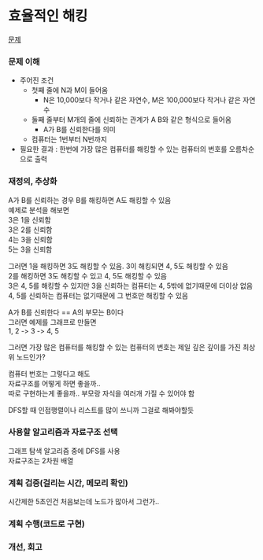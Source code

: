 # 효율적인 해킹
[문제](https://www.acmicpc.net/problem/1325)

### 문제 이해
- 주어진 조건  
  - 첫째 줄에 N과 M이 들어옴  
    - N은 10,000보다 작거나 같은 자연수, M은 100,000보다 작거나 같은 자연수  
  - 둘째 줄부터 M개의 줄에 신뢰하는 관계가 A B와 같은 형식으로 들어옴  
    - A가 B를 신뢰한다를 의미  
  - 컴퓨터는 1번부터 N번까지
- 필요한 결과 : 한번에 가장 많은 컴퓨터를 해킹할 수 있는 컴퓨터의 번호를 오름차순으로 출력

### 재정의, 추상화
A가 B를 신뢰하는 경우 B를 해킹하면 A도 해킹할 수 있음  
예제로 분석을 해보면  
3은 1을 신뢰함  
3은 2를 신뢰함  
4는 3을 신뢰함  
5는 3을 신뢰함  

그러면 1을 해킹하면 3도 해킹할 수 있음. 3이 해킹되면 4, 5도 해킹할 수 있음  
2를 해킹하면 3도 해킹할 수 있고 4, 5도 해킹할 수 있음  
3은 4, 5를 해킹할 수 있지만 3을 신뢰하는 컴퓨터는 4, 5밖에 없기때문에 더이상 없음  
4, 5를 신뢰하는 컴퓨터는 없기때문에 그 번호만 해킹할 수 있음  

A가 B를 신뢰한다 == A의 부모는 B이다  
그러면 예제를 그래프로 만들면  
1, 2 -> 3 -> 4, 5

그러면 가장 많은 컴퓨터를 해킹할 수 있는 컴퓨터의 번호는 제일 깊은 깊이를 가진 최상위 노드인가?  

컴퓨터 번호는 그렇다고 해도  
자료구조를 어떻게 하면 좋을까..  
따로 구현하는게 좋을까..
부모랑 자식을 여러개 가질 수 있어야 함  

DFS할 때 인접행렬이나 리스트를 많이 쓰니까 그걸로 해봐야할듯  

### 사용할 알고리즘과 자료구조 선택
그래프 탐색 알고리즘 중에 DFS를 사용  
자료구조는 2차원 배열  

### 계획 검증(걸리는 시간, 메모리 확인)
시간제한 5초인건 처음보는데 노드가 많아서 그런가..

### 계획 수행(코드로 구현)

### 개선, 회고
